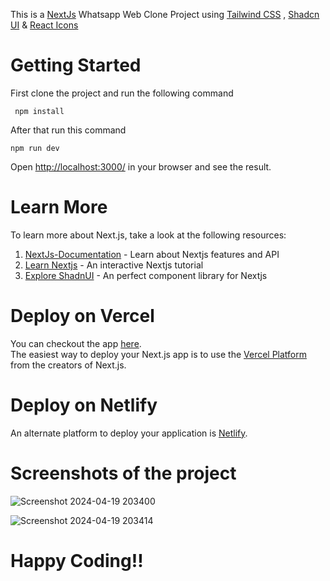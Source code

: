 This is a [NextJs](https://nextjs.org/) Whatsapp Web Clone Project using [Tailwind CSS](https://tailwindcss.com/) , [Shadcn UI](https://ui.shadcn.com/) & [React Icons](https://react-icons.github.io/react-icons/)


# Getting Started

First clone the project and run the following command

```
 npm install

```
After that run this command
```
npm run dev

```

Open [http://localhost:3000/](http://localhost:3000/) in your browser and see the result.

# Learn More
To learn more about Next.js, take a look at the following resources:

1. [NextJs-Documentation](https://nextjs.org/) - Learn about Nextjs features and API
2. [Learn Nextjs](https://nextjs.org/learn) - An interactive Nextjs tutorial
3. [Explore ShadnUI](https://ui.shadcn.com/) - An perfect component library for Nextjs

# Deploy on Vercel
You can checkout the app [here](https://whatsapp-web-clone-omega.vercel.app/). 
</br>
The easiest way to deploy your Next.js app is to use the [Vercel Platform](https://vercel.com/) from the creators of Next.js.

# Deploy on Netlify
An alternate platform to deploy your application is [Netlify](https://www.netlify.com/). 



# Screenshots of the project


![Screenshot 2024-04-19 203400](https://github.com/jaspalprajapati11/whatsapp-web-clone/assets/95084510/a62ec7c9-602d-4485-bd42-5c3592663115)

![Screenshot 2024-04-19 203414](https://github.com/jaspalprajapati11/whatsapp-web-clone/assets/95084510/13ebf47b-2d1b-49af-8815-4d8b83cd5959)



# Happy Coding!!

